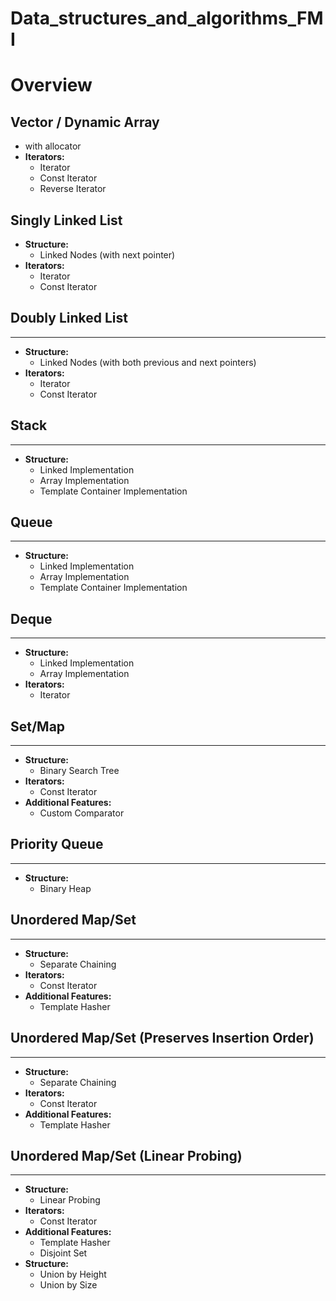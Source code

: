 # Data_structures_and_algorithms_FMI

# Overview

## Vector / Dynamic Array

  - with allocator
  - **Iterators:**
    - Iterator
    - Const Iterator
    - Reverse Iterator

## Singly Linked List
  - **Structure:**
    - Linked Nodes (with next pointer)
  - **Iterators:**
    - Iterator
    - Const Iterator

## Doubly Linked List
---
  - **Structure:**
    - Linked Nodes (with both previous and next pointers)
  - **Iterators:**
    - Iterator
    - Const Iterator
      
## Stack
---
  - **Structure:**
    - Linked Implementation
    - Array Implementation
    - Template Container Implementation
      
## Queue
---
  - **Structure:**
    - Linked Implementation
    - Array Implementation
    - Template Container Implementation
      
## Deque
---
  - **Structure:**
    - Linked Implementation
    - Array Implementation
  - **Iterators:**
    - Iterator
      
## Set/Map
---
  - **Structure:**
    - Binary Search Tree
  - **Iterators:**
    - Const Iterator
  - **Additional Features:**
    - Custom Comparator
      
## Priority Queue
---
  - **Structure:**
    - Binary Heap
      
## Unordered Map/Set
---
  - **Structure:**
    - Separate Chaining
  - **Iterators:**
    - Const Iterator
  - **Additional Features:**
    - Template Hasher
      
## Unordered Map/Set (Preserves Insertion Order)
---
  - **Structure:**
    - Separate Chaining
  - **Iterators:**
    - Const Iterator
  - **Additional Features:**
    - Template Hasher
      
## Unordered Map/Set (Linear Probing)
---
  - **Structure:**
    - Linear Probing
  - **Iterators:**
    - Const Iterator
  - **Additional Features:**
    - Template Hasher
    - Disjoint Set
  - **Structure:**
    - Union by Height
    - Union by Size

